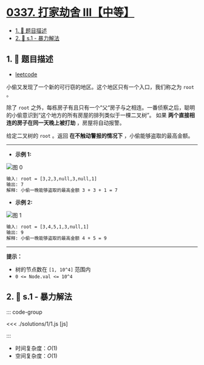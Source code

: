# [0337. 打家劫舍 III【中等】](https://github.com/tnotesjs/TNotes.leetcode/tree/main/notes/0337.%20%E6%89%93%E5%AE%B6%E5%8A%AB%E8%88%8D%20III%E3%80%90%E4%B8%AD%E7%AD%89%E3%80%91)

<!-- region:toc -->

- [1. 📝 题目描述](#1--题目描述)
- [2. 🎯 s.1 - 暴力解法](#2--s1---暴力解法)

<!-- endregion:toc -->

## 1. 📝 题目描述

- [leetcode](https://leetcode.cn/problems/house-robber-iii/)

小偷又发现了一个新的可行窃的地区。这个地区只有一个入口，我们称之为 `root` 。

除了 `root` 之外，每栋房子有且只有一个“父“房子与之相连。一番侦察之后，聪明的小偷意识到“这个地方的所有房屋的排列类似于一棵二叉树”。 如果 **两个直接相连的房子在同一天晚上被打劫** ，房屋将自动报警。

给定二叉树的 `root` 。返回 **在不触动警报的情况下** ，小偷能够盗取的最高金额。

---

- **示例 1:**

![图 0](https://cdn.jsdelivr.net/gh/tnotesjs/imgs@main/2025-09-11-12-09-05.png)

```txt
输入: root = [3,2,3,null,3,null,1]
输出: 7
解释: 小偷一晚能够盗取的最高金额 3 + 3 + 1 = 7
```

- **示例 2:**

![图 1](https://cdn.jsdelivr.net/gh/tnotesjs/imgs@main/2025-09-11-12-09-09.png)

```txt
输入: root = [3,4,5,1,3,null,1]
输出: 9
解释: 小偷一晚能够盗取的最高金额 4 + 5 = 9
```

---

**提示：**

- 树的节点数在 `[1, 10^4]` 范围内
- `0 <= Node.val <= 10^4`

## 2. 🎯 s.1 - 暴力解法

::: code-group

<<< ./solutions/1/1.js [js]

:::

- 时间复杂度：$O(1)$
- 空间复杂度：$O(1)$
